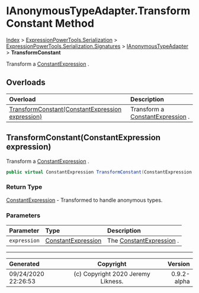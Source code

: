 ﻿# IAnonymousTypeAdapter.TransformConstant Method

[Index](../index.md) > [ExpressionPowerTools.Serialization](ExpressionPowerTools.Serialization.a.md) > [ExpressionPowerTools.Serialization.Signatures](ExpressionPowerTools.Serialization.Signatures.n.md) > [IAnonymousTypeAdapter](ExpressionPowerTools.Serialization.Signatures.IAnonymousTypeAdapter.i.md) > **TransformConstant**

Transform a [ConstantExpression](https://docs.microsoft.com/dotnet/api/system.linq.expressions.constantexpression) .

## Overloads

| Overload | Description |
| :-- | :-- |
| [TransformConstant(ConstantExpression expression)](#transformconstantconstantexpression-expression) | Transform a [ConstantExpression](https://docs.microsoft.com/dotnet/api/system.linq.expressions.constantexpression) . |
## TransformConstant(ConstantExpression expression)

Transform a [ConstantExpression](https://docs.microsoft.com/dotnet/api/system.linq.expressions.constantexpression) .

```csharp
public virtual ConstantExpression TransformConstant(ConstantExpression expression)
```

### Return Type

 [ConstantExpression](https://docs.microsoft.com/dotnet/api/system.linq.expressions.constantexpression)  - Transformed to handle anonymous types.

### Parameters

| Parameter | Type | Description |
| :-- | :-- | :-- |
| `expression` | [ConstantExpression](https://docs.microsoft.com/dotnet/api/system.linq.expressions.constantexpression) | The [ConstantExpression](https://docs.microsoft.com/dotnet/api/system.linq.expressions.constantexpression) . |



---

| Generated | Copyright | Version |
| :-- | :-: | --: |
| 09/24/2020 22:26:53 | (c) Copyright 2020 Jeremy Likness. | 0.9.2-alpha |
